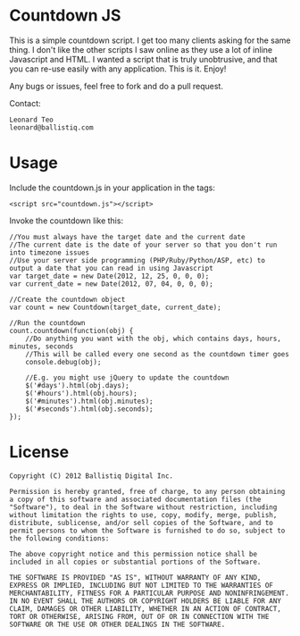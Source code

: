 # Countdown JS

This is a simple countdown script. I get too many clients asking for the same thing. I don't like the other scripts I saw online as they use a lot of inline Javascript and HTML. I wanted a script that is truly unobtrusive, and that you can re-use easily with any application. This is it. Enjoy!

Any bugs or issues, feel free to fork and do a pull request.

Contact:

	Leonard Teo
	leonard@ballistiq.com

# Usage

Include the countdown.js in your application in the <head> tags:
	
	<script src="countdown.js"></script>
	
Invoke the countdown like this:

	//You must always have the target date and the current date
	//The current date is the date of your server so that you don't run into timezone issues
	//Use your server side programming (PHP/Ruby/Python/ASP, etc) to output a date that you can read in using Javascript
	var target_date = new Date(2012, 12, 25, 0, 0, 0);
    var current_date = new Date(2012, 07, 04, 0, 0, 0);

	//Create the countdown object
	var count = new Countdown(target_date, current_date);
	
	//Run the countdown
	count.countdown(function(obj) {
		//Do anything you want with the obj, which contains days, hours, minutes, seconds
		//This will be called every one second as the countdown timer goes
		console.debug(obj);
		
		//E.g. you might use jQuery to update the countdown
		$('#days').html(obj.days);
		$('#hours').html(obj.hours);
		$('#minutes').html(obj.minutes);
		$('#seconds').html(obj.seconds);
	});
	

# License

    Copyright (C) 2012 Ballistiq Digital Inc.
    
    Permission is hereby granted, free of charge, to any person obtaining a copy of this software and associated documentation files (the "Software"), to deal in the Software without restriction, including without limitation the rights to use, copy, modify, merge, publish, distribute, sublicense, and/or sell copies of the Software, and to permit persons to whom the Software is furnished to do so, subject to the following conditions:
    
    The above copyright notice and this permission notice shall be included in all copies or substantial portions of the Software.
    
    THE SOFTWARE IS PROVIDED "AS IS", WITHOUT WARRANTY OF ANY KIND, EXPRESS OR IMPLIED, INCLUDING BUT NOT LIMITED TO THE WARRANTIES OF MERCHANTABILITY, FITNESS FOR A PARTICULAR PURPOSE AND NONINFRINGEMENT. IN NO EVENT SHALL THE AUTHORS OR COPYRIGHT HOLDERS BE LIABLE FOR ANY CLAIM, DAMAGES OR OTHER LIABILITY, WHETHER IN AN ACTION OF CONTRACT, TORT OR OTHERWISE, ARISING FROM, OUT OF OR IN CONNECTION WITH THE SOFTWARE OR THE USE OR OTHER DEALINGS IN THE SOFTWARE.
